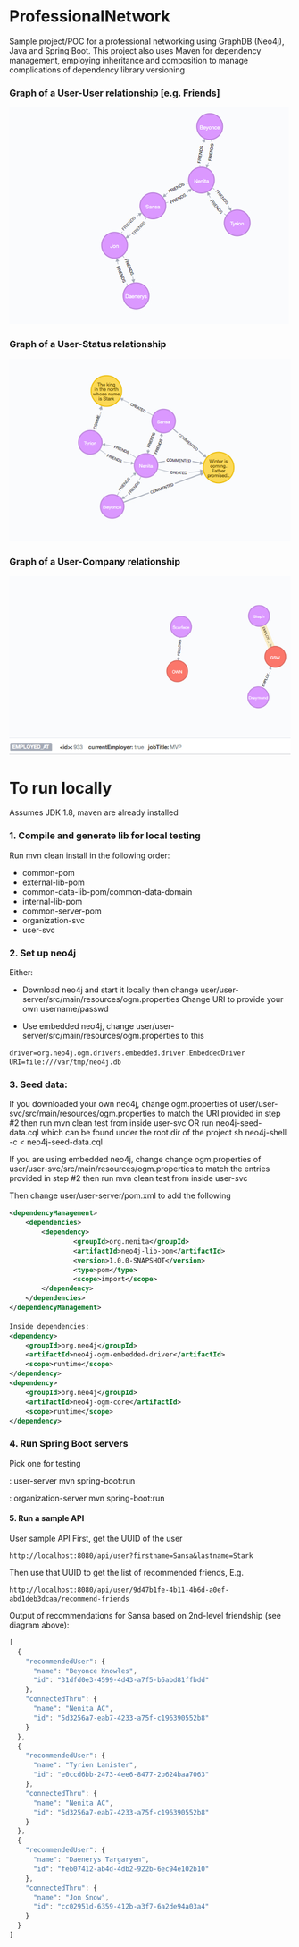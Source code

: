 # ProfessionalNetwork

Sample project/POC for a professional networking using GraphDB (Neo4j), Java and Spring Boot. This project
also uses Maven for dependency management, employing inheritance and composition to manage complications of dependency library versioning

### Graph of a User-User relationship [e.g. Friends]
![Alt text](/user/user_friends_graph.jpg?raw=true "User-User Relationship")

### Graph of a User-Status relationship
![Alt text](/user/status_update_graph.jpg?raw=true "User-Status Relationship")

### Graph of a User-Company relationship
![Alt text](/organization/organization_graph.jpg?raw=true "User-Company Relationship")

# To run locally
Assumes JDK 1.8, maven are already installed

### 1. Compile and generate lib for local testing
Run mvn clean install in the following order:
- common-pom
- external-lib-pom
- common-data-lib-pom/common-data-domain
- internal-lib-pom
- common-server-pom
- organization-svc
- user-svc

### 2. Set up neo4j
Either:
- Download neo4j and start it locally then change user/user-server/src/main/resources/ogm.properties
Change URI to provide your own username/passwd

- Use embedded neo4j, change user/user-server/src/main/resources/ogm.properties to this
```
driver=org.neo4j.ogm.drivers.embedded.driver.EmbeddedDriver
URI=file:///var/tmp/neo4j.db
```

### 3. Seed data:

If you downloaded your own neo4j, change ogm.properties of user/user-svc/src/main/resources/ogm.properties
to match the URI provided in step #2 then run mvn clean test from inside user-svc
OR run neo4j-seed-data.cql which can be found under the root dir of the project sh neo4j-shell -c <  neo4j-seed-data.cql

If you are using embedded neo4j, change change ogm.properties of user/user-svc/src/main/resources/ogm.properties to match the entries provided in step #2 then run mvn clean test from inside user-svc

Then change user/user-server/pom.xml to add the following

```xml
<dependencyManagement>
    <dependencies>
    	<dependency>
				<groupId>org.nenita</groupId>
				<artifactId>neo4j-lib-pom</artifactId>
				<version>1.0.0-SNAPSHOT</version>
				<type>pom</type>
				<scope>import</scope>
		</dependency>
	</dependencies>
</dependencyManagement>

Inside dependencies:
<dependency>
	<groupId>org.neo4j</groupId>
	<artifactId>neo4j-ogm-embedded-driver</artifactId>
	<scope>runtime</scope>
</dependency>
<dependency>
	<groupId>org.neo4j</groupId>
	<artifactId>neo4j-ogm-core</artifactId>
	<scope>runtime</scope>
</dependency>
```
		    
### 4. Run Spring Boot servers

Pick one for testing

: user-server
mvn spring-boot:run

: organization-server
mvn spring-boot:run

#### 5. Run a sample API

User sample API
First, get the UUID of the user
```
http://localhost:8080/api/user?firstname=Sansa&lastname=Stark
```

Then use that UUID to get the list of recommended friends,
E.g. 
```
http://localhost:8080/api/user/9d47b1fe-4b11-4b6d-a0ef-abd1deb3dcaa/recommend-friends
```

Output of recommendations for Sansa based on 2nd-level friendship (see diagram above):

```javascript
[
  {
    "recommendedUser": {
      "name": "Beyonce Knowles",
      "id": "31dfd0e3-4599-4d43-a7f5-b5abd81ffbdd"
    },
    "connectedThru": {
      "name": "Nenita AC",
      "id": "5d3256a7-eab7-4233-a75f-c196390552b8"
    }
  },
  {
    "recommendedUser": {
      "name": "Tyrion Lanister",
      "id": "e0ccd6bb-2473-4ee6-8477-2b624baa7063"
    },
    "connectedThru": {
      "name": "Nenita AC",
      "id": "5d3256a7-eab7-4233-a75f-c196390552b8"
    }
  },
  {
    "recommendedUser": {
      "name": "Daenerys Targaryen",
      "id": "feb07412-ab4d-4db2-922b-6ec94e102b10"
    },
    "connectedThru": {
      "name": "Jon Snow",
      "id": "cc02951d-6359-412b-a3f7-6a2de94a03a4"
    }
  }
]
